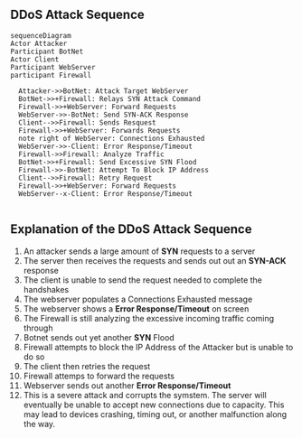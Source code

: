 ## DDoS Attack Sequence

```mermaid
sequenceDiagram
Actor Attacker
Participant BotNet
Actor Client
Participant WebServer
participant Firewall

  Attacker->>BotNet: Attack Target WebServer
  BotNet->>+Firewall: Relays SYN Attack Command
  Firewall->>+WebServer: Forward Requests
  WebServer->>-BotNet: Send SYN-ACK Response
  Client-->>Firewall: Sends Resquest
  Firewall->>+WebServer: Forwards Requests
  note right of WebServer: Connections Exhausted
  WebServer->>-Client: Error Response/Timeout
  Firewall->>Firewall: Analyze Traffic
  BotNet->>+Firewall: Send Excessive SYN Flood
  Firewall->>-BotNet: Attempt To Block IP Address
  Client-->>Firewall: Retry Request
  Firewall->>+WebServer: Forward Requests
  WebServer--x-Client: Error Response/Timeout
  
``` 
## Explanation of the **DDoS Attack Sequence**

1. An attacker sends a large amount of **SYN** requests to a server
2. The server then receives the requests and sends out out an **SYN-ACK** response
3. The client is unable to send the request needed to complete the handshakes
4. The webserver populates a Connections Exhausted message
5. The webserver shows a **Error Response/Timeout** on screen
6. The Firewall is still analyzing the excessive incoming traffic coming through
7. Botnet sends out yet another **SYN** Flood
8. Firewall attempts to block the IP Address of the Attacker but is unable to do so
9. The client then retries the request
10. Firewall attemps to forward the requests
11. Webserver sends out another **Error Response/Timeout**
12. This is a severe attack and corrupts the symstem. The server will eventually be unable to accept new connections due to capacity. This may lead to devices crashing, timing out, or another malfunction along the way. 
